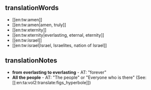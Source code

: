## translationWords

* [[en:tw:amen]]
* [[en:tw:amen|amen, truly]]
* [[en:tw:eternity]]
* [[en:tw:eternity|everlasting, eternal, eternity]]
* [[en:tw:israel]]
* [[en:tw:israel|Israel, Israelites, nation of Israel]]

## translationNotes

* **from everlasting to everlasting** - AT: "forever"
* **All the people** - AT: "The people" or "Everyone who is there" (See: [[:en:ta:vol2:translate:figs_hyperbole]])
